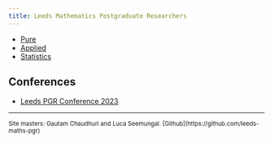 ```yaml
---
title: Leeds Mathematics Postgraduate Researchers
---
```


* [Pure](/pure)
* [Applied](/applied)
* [Statistics](/statistics)

## Conferences

* [Leeds PGR Conference 2023](/conf-2023)

<hr>
<small>Site masters: Gautam Chaudhuri and Luca Seemungal. [Github](https://github.com/leeds-maths-pgr)</small>

